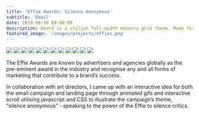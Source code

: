 ```yaml
---
title: 'Effie Awards: Silence Anonymous'
subtitle: 'Email'
date: 2018-06-30 00:00:00
description: Board is a stylish full-width masonry grid theme. Made for designers, artists, photographers and developers to show off their best work.
featured_image: '/images/projects/effies.png'
---
```


<div class="gallery" data-columns="3">
	<img src="/images/projects/effies1.png">
	<img src="/images/projects/effies2.png">
	<img src="/images/projects/effies3.jpg">
	<img src="/images/projects/effies4.png">
	<img src="/images/projects/effies5.png">
	<img src="/images/projects/effies6.png">
	<img src="/images/projects/effies7.png">
	<img src="/images/projects/effies8.png">
	<img src="/images/projects/effies9.png">
	<img src="/images/projects/effies10.png">
	<img src="/images/projects/effies11.png">
	<img src="/images/projects/effies12.png">
</div>

The Effie Awards are known by advertisers and agencies globally as the pre-eminent award in the industry and recognise any and all forms of marketing that contribute to a brand’s success. 

In collaboration with art directors, I came up with an interactive idea for both the email campaign and landing page through animated gifs and interactive scroll utilising javascript and CSS to illustrate the campaign’s theme, “silence anonymous” - speaking to the power of the Effie to silence critics.

